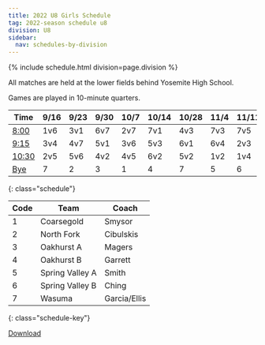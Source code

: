 ```yaml
---
title: 2022 U8 Girls Schedule
tag: 2022-season schedule u8
division: U8
sidebar:
  nav: schedules-by-division
---
```


{% include schedule.html division=page.division %}

All matches are held at the lower fields behind Yosemite High School.

Games are played in 10-minute quarters.

| Time       | 9/16  | 9/23  | 9/30  | 10/7  | 10/14 | 10/28 | 11/4  | 11/11 | 11/18
|------------|-------|-------|-------|-------|-------|-------|-------|-------|-------
|<u>8:00</u> |1v6|3v1|6v7|2v7|7v1|4v3|7v3|7v5|7v4
|<u>9:15</u> |3v4|4v7|5v1|3v6|5v3|6v1|6v4|2v3|1v3
|<u>10:30</u>|2v5|5v6|4v2|4v5|6v2|5v2|1v2|1v4|6v5
|<u>Bye</u>  |7  |2  |3  |1  |4  |7  |5  |6  |2
{: class="schedule"}


| Code  | Team            | Coach                         
|-------|-----------------|---------------
| 1     | Coarsegold      | Smysor
| 2     | North Fork      | Cibulskis
| 3     | Oakhurst A      | Magers
| 4     | Oakhurst B      | Garrett
| 5     | Spring Valley A | Smith
| 6     | Spring Valley B | Ching
| 7     | Wasuma          | Garcia/Ellis
{: class="schedule-key"}


[Download](/schedules/2023/MAYSL-2023-U8-girls.pdf)

